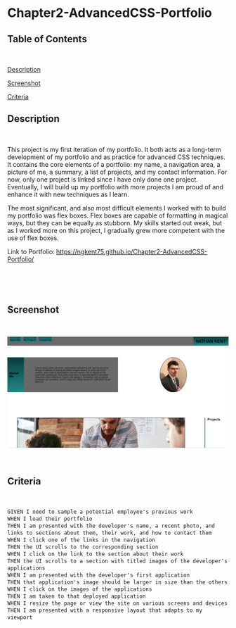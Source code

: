 # Chapter2-AdvancedCSS-Portfolio

## Table of Contents

<br>

[Description](#description)

[Screenshot](#screenshot)

[Criteria](#criteria)

## Description

<br>

This project is my first iteration of my portfolio. It both acts as a long-term development of my portfolio and as practice for advanced CSS techniques. It contains the core elements of a portfolio: my name, a navigation area, a picture of me, a summary, a list of projects, and my contact information. For now, only one project is linked since I have only done one project. Eventually, I will build up my portfolio with more projects I am proud of and enhance it with new techniques as I learn.

The most significant, and also most difficult elements I worked with to build my portfolio was flex boxes. Flex boxes are capable of formatting in magical ways, but they can be equally as stubborn. My skills started out weak, but as I worked more on this project, I gradually grew more competent with the use of flex boxes.

Link to Portfolio: https://ngkent75.github.io/Chapter2-AdvancedCSS-Portfolio/

<br>
<br>
<br>


## Screenshot

<br>

![Screenshot of Portfolio](Images/PortfolioSS.PNG)

<br>

## Criteria

<br>

    GIVEN I need to sample a potential employee's previous work
    WHEN I load their portfolio
    THEN I am presented with the developer's name, a recent photo, and links to sections about them, their work, and how to contact them
    WHEN I click one of the links in the navigation
    THEN the UI scrolls to the corresponding section
    WHEN I click on the link to the section about their work
    THEN the UI scrolls to a section with titled images of the developer's applications
    WHEN I am presented with the developer's first application
    THEN that application's image should be larger in size than the others
    WHEN I click on the images of the applications
    THEN I am taken to that deployed application
    WHEN I resize the page or view the site on various screens and devices
    THEN I am presented with a responsive layout that adapts to my viewport
